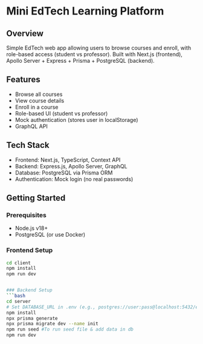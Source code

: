 # Mini EdTech Learning Platform

## Overview
Simple EdTech web app allowing users to browse courses and enroll, with role-based access (student vs professor). Built with Next.js (frontend), Apollo Server + Express + Prisma + PostgreSQL (backend).

## Features
- Browse all courses
- View course details
- Enroll in a course
- Role-based UI (student vs professor)
- Mock authentication (stores user in localStorage)
- GraphQL API

## Tech Stack
- Frontend: Next.js, TypeScript, Context API
- Backend: Express.js, Apollo Server, GraphQL
- Database: PostgreSQL via Prisma ORM
- Authentication: Mock login (no real passwords)

## Getting Started

### Prerequisites
- Node.js v18+
- PostgreSQL (or use Docker)

### Frontend Setup
```bash
cd client
npm install
npm run dev


### Backend Setup
```bash
cd server
# Set DATABASE_URL in .env (e.g., postgres://user:pass@localhost:5432/edtech?schema=public)
npm install
npx prisma generate
npx prisma migrate dev --name init
npm run seed #To run seed file & add data in db
npm run dev
